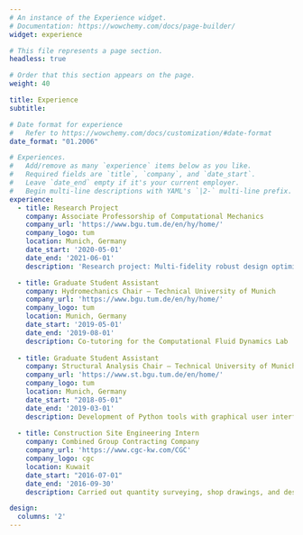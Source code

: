 ```yaml
---
# An instance of the Experience widget.
# Documentation: https://wowchemy.com/docs/page-builder/
widget: experience

# This file represents a page section.
headless: true

# Order that this section appears on the page.
weight: 40

title: Experience
subtitle:

# Date format for experience
#   Refer to https://wowchemy.com/docs/customization/#date-format
date_format: "01.2006"

# Experiences.
#   Add/remove as many `experience` items below as you like.
#   Required fields are `title`, `company`, and `date_start`.
#   Leave `date_end` empty if it's your current employer.
#   Begin multi-line descriptions with YAML's `|2-` multi-line prefix.
experience:
  - title: Research Project
    company: Associate Professorship of Computational Mechanics
    company_url: 'https://www.bgu.tum.de/en/hy/home/'
    company_logo: tum
    location: Munich, Germany
    date_start: '2020-05-01'
    date_end: '2021-06-01'
    description: 'Research project: Multi-fidelity robust design optimization using intrusive non-linear Model Order Reduction'

  - title: Graduate Student Assistant
    company: Hydromechanics Chair — Technical University of Munich
    company_url: 'https://www.bgu.tum.de/en/hy/home/'
    company_logo: tum
    location: Munich, Germany
    date_start: '2019-05-01'
    date_end: '2019-08-01'
    description: Co-tutoring for the Computational Fluid Dynamics Lab
        
  - title: Graduate Student Assistant
    company: Structural Analysis Chair — Technical University of Munich
    company_url: 'https://www.st.bgu.tum.de/en/home/'
    company_logo: tum
    location: Munich, Germany
    date_start: "2018-05-01"
    date_end: '2019-03-01'
    description: Development of Python tools with graphical user interfaces for the courses Theory of Plates and Non-Linear Finite Elements.
        
  - title: Construction Site Engineering Intern
    company: Combined Group Contracting Company
    company_url: 'https://www.cgc-kw.com/CGC'
    company_logo: cgc
    location: Kuwait
    date_start: "2016-07-01"
    date_end: '2016-09-30'
    description: Carried out quantity surveying, shop drawings, and design checks in between two construction sites, Volkswagen Showroom and NATO Regional Center.

design:
  columns: '2'
---
```

